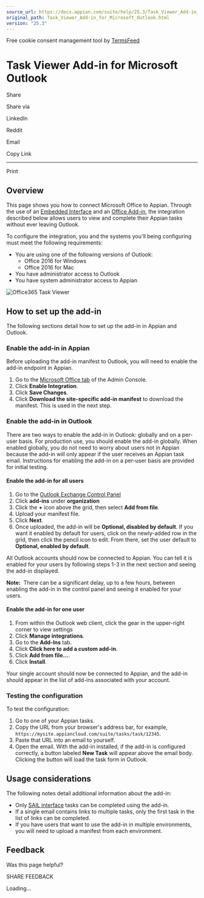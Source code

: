```yaml
---
source_url: https://docs.appian.com/suite/help/25.3/Task_Viewer_Add-in_for_Microsoft_Outlook.html
original_path: Task_Viewer_Add-in_for_Microsoft_Outlook.html
version: "25.3"
---
```


Free cookie consent management tool by [TermsFeed](https://www.termsfeed.com/)

# Task Viewer Add-in for Microsoft Outlook

Share

Share via

LinkedIn

Reddit

Email

Copy Link

* * *

Print

## Overview

This page shows you how to connect Microsoft Office to Appian. Through the use of an [Embedded Interface](Embedded_Interfaces.html) and an [Office Add-in](https://docs.microsoft.com/en-us/office/dev/add-ins/outlook/), the integration described below allows users to view and complete their Appian tasks without ever leaving Outlook.

To configure the integration, you and the systems you'll being configuring must meet the following requirements:

-   You are using one of the following versions of Outlook:
    -   Office 2016 for Windows
    -   Office 2016 for Mac
-   You have administrator access to Outlook
-   You have system administrator access to Appian

![Office365 Task Viewer](images/Office365_TaskViewer.png)

## How to set up the add-in

The following sections detail how to set up the add-in in Appian and Outlook.

### Enable the add-in in Appian

Before uploading the add-in manifest to Outlook, you will need to enable the add-in endpoint in Appian.

1.  Go to the [Microsoft Office tab](Appian_Administration_Console.html#microsoft-office) of the Admin Console.
2.  Click **Enable Integration**.
3.  Click **Save Changes**.
4.  Click **Download the site-specific add-in manifest** to download the manifest. This is used in the next step.

### Enable the add-in in Outlook

There are two ways to enable the add-in in Outlook: globally and on a per-user basis. For production use, you should enable the add-in globally. When enabled globally, you do not need to worry about users not in Appian because the add-in will only appear if the user receives an Appian task email. Instructions for enabling the add-in on a per-user basis are provided for initial testing.

#### Enable the add-in for all users

1.  Go to the [Outlook Exchange Control Panel](https://outlook.office365.com/ecp/)
2.  Click **add-ins** under **organization**
3.  Click the **+** icon above the grid, then select **Add from file**.
4.  Upload your manifest file.
5.  Click **Next**.
6.  Once uploaded, the add-in will be **Optional, disabled by default**. If you want it enabled by default for users, click on the newly-added row in the grid, then click the pencil icon to edit. From there, set the user default to **Optional, enabled by default**.

All Outlook accounts should now be connected to Appian. You can tell it is enabled for your users by following steps 1-3 in the next section and seeing the add-in displayed.

**Note:**  There can be a significant delay, up to a few hours, between enabling the add-in in the control panel and seeing it enabled for your users.

#### Enable the add-in for one user

1.  From within the Outlook web client, click the gear in the upper-right corner to view settings
2.  Click **Manage integrations**.
3.  Go to the **Add-Ins** tab.
4.  Click **Click here to add a custom add-in**.
5.  Click **Add from file…**.
6.  Click **Install**.

Your single account should now be connected to Appian, and the add-in should appear in the list of add-ins associated with your account.

### Testing the configuration

To test the configuration:

1.  Go to one of your Appian tasks.
2.  Copy the URL from your browser's address bar, for example, `https://mysite.appiancloud.com/suite/tasks/task/12345`.
3.  Paste that URL into an email to yourself.
4.  Open the email. With the add-in installed, if the add-in is configured correctly, a button labeled **New Task** will appear above the email body. Clicking the button will load the task form in Outlook.

## Usage considerations

The following notes detail additional information about the add-in:

-   Only [SAIL interface](SAIL_Design.html) tasks can be completed using the add-in.
-   If a single email contains links to multiple tasks, only the first task in the list of links can be completed.
-   If you have users that want to use the add-in in multiple environments, you will need to upload a manifest from each environment.

## Feedback

Was this page helpful?

SHARE FEEDBACK

Loading...